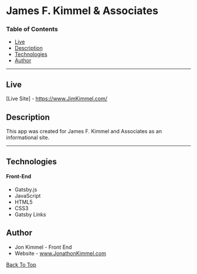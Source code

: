 # James F. Kimmel & Associates

### Table of Contents

- [Live](#Live)
- [Description](#Description)
- [Technologies](#Technologies)
- [Author](#Author)

---

## Live

[Live Site] - https://www.JimKimmel.com/

## Description

This app was created for James F. Kimmel and Associates as an informational site.

---

## Technologies

#### Front-End

- Gatsby.js
- JavaScript
- HTML5
- CSS3
- Gatsby Links

## Author

- Jon Kimmel - Front End
- Website - www.JonathonKimmel.com

[Back To Top](#JamesF.Kimmel&Associates)

